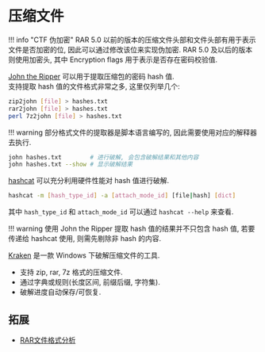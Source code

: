 # 压缩文件

!!! info "CTF 伪加密"
    RAR 5.0 以前的版本的压缩文件头部和文件头部有用于表示文件是否加密的位, 因此可以通过修改该位来实现伪加密. RAR 5.0 及以后的版本则使用加密头, 其中 Encryption flags 用于表示是否存在密码校验值.  

[John the Ripper](https://github.com/openwall/john) 可以用于提取压缩包的密码 hash 值.  
支持提取 hash 值的文件格式非常之多, 这里仅列举几个:  

```sh
zip2john [file] > hashes.txt
rar2john [file] > hashes.txt
perl 7z2john [file] > hashes.txt
```

!!! warning
    部分格式文件的提取器是脚本语言编写的, 因此需要使用对应的解释器去执行.  

```sh
john hashes.txt        # 进行破解, 会包含破解结果和其他内容
john hashes.txt --show # 显示破解结果
```

[hashcat](https://github.com/hashcat/hashcat) 可以充分利用硬件性能对 hash 值进行破解.  

```sh
hashcat -m [hash_type_id] -a [attach_mode_id] [file|hash] [dict]
```

其中 `hash_type_id` 和 `attach_mode_id` 可以通过 `hashcat --help` 来查看.  

!!! warning
    使用 John the Ripper 提取 hash 值的结果并不只包含 hash 值, 若要传递给 hashcat 使用, 则需先剔除非 hash 的内容.  

[Kraken](https://kraken.nswardh.com/) 是一款 Windows 下破解压缩文件的工具.  

- 支持 zip, rar, 7z 格式的压缩文件.
- 通过字典或规则(长度区间, 前缀后缀, 字符集).
- 破解进度自动保存/可恢复.

## 拓展

- [RAR文件格式分析](https://sp4n9x.github.io/2020/04/10/RAR%E6%96%87%E4%BB%B6%E6%A0%BC%E5%BC%8F%E5%88%86%E6%9E%90/)
